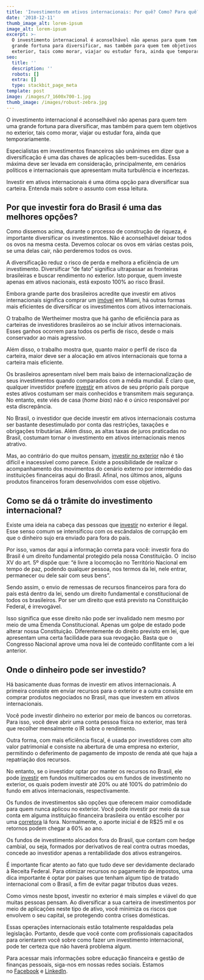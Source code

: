 ```yaml
---
title: 'Investimento em ativos internacionais: Por quê? Como? Para quê?'
date: '2018-12-11'
thumb_image_alt: lorem-ipsum
image_alt: lorem-ipsum
excerpt: >-
  O investimento internacional é aconselhável não apenas para quem tem uma
  grande fortuna para diversificar, mas também para quem tem objetivos no
  exterior, tais como morar, viajar ou estudar fora, ainda que temporariamente.
seo:
  title: ''
  description: ''
  robots: []
  extra: []
  type: stackbit_page_meta
template: post
image: /images/7_1600x700-1.jpg
thumb_image: /images/robust-zebra.jpg
---
```

O investimento internacional é aconselhável não apenas para quem tem uma grande fortuna para diversificar, mas também para quem tem objetivos no exterior, tais como morar, viajar ou estudar fora, ainda que temporariamente.

Especialistas em investimentos financeiros são unânimes em dizer que a diversificação é uma das chaves de aplicações bem-sucedidas. Essa máxima deve ser levada em consideração, principalmente, em cenários políticos e internacionais que apresentam muita turbulência e incertezas.

Investir em ativos internacionais é uma ótima opção para diversificar sua carteira. Entenda mais sobre o assunto com essa leitura.

## **Por que investir fora do Brasil é uma das melhores opções?**

Como dissemos acima, durante o processo de construção de riqueza, é importante diversificar os investimentos. Não é aconselhável deixar todos os ovos na mesma cesta. Devemos colocar os ovos em várias cestas pois, se uma delas cair, não perderemos todos os ovos.

A diversificação reduz o risco de perda e melhora a eficiência de um investimento. Diversificar “de fato” significa ultrapassar as fronteiras brasileiras e buscar rendimento no exterior. Isto porque, quem investe apenas em ativos nacionais, está exposto 100% ao risco Brasil.

Embora grande parte dos brasileiros acredite que investir em ativos internacionais significa comprar um [imóvel](https://saudemaisacao.com.br/blog/cuidado-investir-em-imoveis-pode-ser-arriscado/) em Miami, há outras formas mais eficientes de diversificar os investimentos com ativos internacionais.

O trabalho de Wertheimer mostra que há ganho de eficiência para as carteiras de investidores brasileiros ao se incluir ativos internacionais. Esses ganhos ocorrem para todos os perfis de risco, desde o mais conservador ao mais agressivo.

Além disso, o trabalho mostra que, quanto maior o perfil de risco da carteira, maior deve ser a alocação em ativos internacionais que torna a carteira mais eficiente.

Os brasileiros apresentam nível bem mais baixo de internacionalização de seus investimentos quando comparados com a média mundial. É claro que, qualquer investidor prefere [investir](http://saudemaisacao.com.br/blog/qual-a-melhor-hora-para-investir/) em ativos de seu próprio país porque estes ativos costumam ser mais conhecidos e transmitem mais segurança. No entanto, este viés de casa (*home bias*) não é o único responsável por esta discrepância.

No Brasil, o investidor que decide investir em ativos internacionais costuma ser bastante desestimulado por conta das restrições, taxações e obrigações tributárias. Além disso, as altas taxas de juros praticadas no Brasil, costumam tornar o investimento em ativos internacionais menos atrativo.

Mas, ao contrário do que muitos pensam, [investir no exterior](https://saudemaisacao.com.br/blog/aprenda-como-investir-dinheiro-no-exterior-agora-mesmo/) não é tão difícil e inacessível como parece. Existe a possibilidade de realizar o acompanhamento dos movimentos do cenário externo por intermédio das instituições financeiras aqui do Brasil. Afinal, nos últimos anos, alguns produtos financeiros foram desenvolvidos com esse objetivo.

## **Como se dá o trâmite do investimento internacional?**

Existe uma ideia na cabeça das pessoas que [investir](https://saudemaisacao.com.br/blog/vale-a-pena-investir-em-criptomoedas/) no exterior é ilegal. Esse senso comum se intensificou com os escândalos de corrupção em que o dinheiro sujo era enviado para fora do país.

Por isso, vamos dar aqui a informação correta para você: investir fora do Brasil é um direito fundamental protegido pela nossa Constituição. O  inciso XV do art. 5º dispõe que: “é livre a locomoção no Território Nacional em tempo de paz, podendo qualquer pessoa, nos termos da lei, nele entrar, permanecer ou dele sair com seus bens”.

Sendo assim, o envio de remessas de recursos financeiros para fora do país está dentro da lei, sendo um direito fundamental e constitucional de todos os brasileiros. Por ser um direito que está previsto na Constituição Federal, é irrevogável.

Isso significa que esse direito não pode ser invalidado nem mesmo por meio de uma Emenda Constitucional. Apenas um golpe de estado pode alterar nossa Constituição. Diferentemente do direito previsto em lei, que apresentam uma certa facilidade para sua revogação. Basta que o Congresso Nacional aprove uma nova lei de conteúdo conflitante com a lei anterior.

## **Onde o dinheiro pode ser investido?**

Há basicamente duas formas de investir em ativos internacionais. A primeira consiste em enviar recursos para o exterior e a outra consiste em comprar produtos negociados no Brasil, mas que investem em ativos internacionais.

Você pode investir dinheiro no exterior por meio de bancos ou corretoras. Para isso, você deve abrir uma conta pessoa física no exterior, mas terá que recolher mensalmente o IR sobre o rendimento.

Outra forma, com mais eficiência fiscal, é usada por investidores com alto valor patrimonial e consiste na abertura de uma empresa no exterior, permitindo o deferimento de pagamento de imposto de renda até que haja a repatriação dos recursos.

No entanto, se o investidor optar por manter os recursos no Brasil, ele pode [investir](https://saudemaisacao.com.br/blog/investimento-mensal-qual-o-valor-ideal-para-poupar-e-investir/) em fundos multimercados ou em fundos de investimento no exterior, os quais podem investir até 20% ou até 100% do patrimônio do fundo em ativos internacionais, respectivamente.

Os fundos de investimentos são opções que oferecem maior comodidade para quem nunca aplicou no exterior. Você pode investir por meio da sua conta em alguma instituição financeira brasileira ou então escolher por uma [corretora](https://saudemaisacao.com.br/blog/bancos-ou-corretoras-independente/) lá fora. Normalmente, o aporte inicial é de R$25 mil e os retornos podem chegar a 60% ao ano.

Os fundos de investimento alocados fora do Brasil, que contam com hedge cambial, ou seja, formados por derivativos de real contra outras moedas, concede ao investidor apenas a rentabilidade dos ativos estrangeiros.

É importante ficar atento ao fato que tudo deve ser devidamente declarado à Receita Federal. Para otimizar recursos no pagamento de impostos, uma dica importante é optar por países que tenham algum tipo de tratado internacional com o Brasil, a fim de evitar pagar tributos duas vezes.

Como vimos neste bpost, investir no exterior é mais simples e viável do que muitas pessoas pensam. Ao diversificar a sua carteira de investimentos por meio de aplicações neste tipo de ativo, você minimiza os riscos que envolvem o seu capital, se protegendo contra crises domésticas.

Essas operações internacionais estão totalmente respaldadas pela legislação. Portanto, desde que você conte com profissionais capacitados para orientarem você sobre como fazer um investimento internacional, pode ter certeza que não haverá problema algum.

Para acessar mais informações sobre educação financeira e gestão de finanças pessoais, siga-nos em nossas redes sociais. Estamos no [Facebook](https://www.facebook.com/saudemaisacao) e [LinkedIn](https://www.linkedin.com/in/sa%C3%BAde-mais-a%C3%A7%C3%A3o-educa%C3%A7%C3%A3o-e-planejamento-financeiro-834ba612b/).
